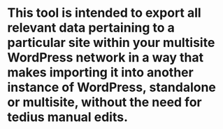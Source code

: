 # This tool is intended to export all relevant data pertaining to a particular site within your multisite WordPress network in a way that makes importing it into another instance of WordPress, standalone or multisite, without the need for tedius manual edits.
